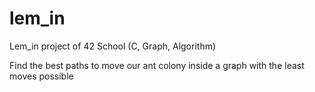 # lem_in
Lem_in project of 42 School (C, Graph, Algorithm)

Find the best paths to move our ant colony inside a graph with the least moves possible
